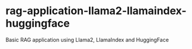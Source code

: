 # rag-application-llama2-llamaindex-huggingface
Basic RAG application using Llama2, LlamaIndex and HuggingFace
